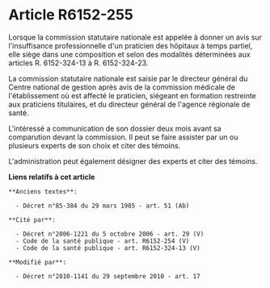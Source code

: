 # Article R6152-255

Lorsque la commission statutaire nationale est appelée à donner un avis sur l'insuffisance professionnelle d'un praticien des
hôpitaux à temps partiel, elle siège dans une composition et selon des modalités déterminées aux articles R. 6152-324-13 à R.
6152-324-23. 

La commission statutaire nationale est saisie par le directeur général du Centre national de gestion après avis de la
commission médicale de l'établissement où est affecté le praticien, siégeant en formation restreinte aux praticiens
titulaires, et du directeur général de l'agence régionale de santé. 

L'intéressé a communication de son dossier deux mois avant sa comparution devant la commission. Il peut se faire assister par
un ou plusieurs experts de son choix et citer des témoins. 

L'administration peut également désigner des experts et citer des témoins.

**Liens relatifs à cet article**

	**Anciens textes**:

	  - Décret n°85-384 du 29 mars 1985 - art. 51 (Ab)

	**Cité par**:

	  - Décret n°2006-1221 du 5 octobre 2006 - art. 29 (V)
	  - Code de la santé publique - art. R6152-254 (V)
	  - Code de la santé publique - art. R6152-324-13 (V)

	**Modifié par**:

	  - Décret n°2010-1141 du 29 septembre 2010 - art. 17

